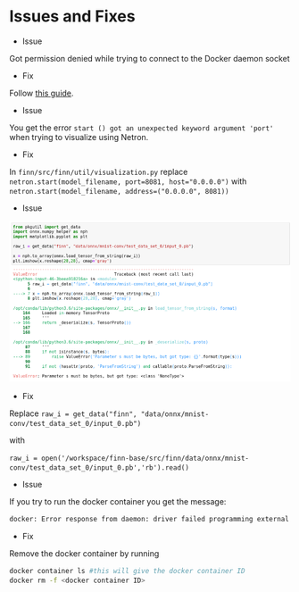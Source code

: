# Issues and Fixes

- Issue

Got permission denied while trying to connect to the Docker daemon socket

- Fix

Follow [this guide](https://www.digitalocean.com/community/questions/how-to-fix-docker-got-permission-denied-while-trying-to-connect-to-the-docker-daemon-socket). 

- Issue

You get the error ```start () got an unexpected keyword argument 'port'``` when trying to visualize using Netron. 

- Fix

 In ```finn/src/finn/util/visualization.py``` replace ```netron.start(model_filename, port=8081, host="0.0.0.0")``` with ```netron.start(model_filename, address=("0.0.0.0", 8081))```
 
 - Issue

![plot](error/parameter_error.png)

- Fix

Replace 
```raw_i = get_data("finn", "data/onnx/mnist-conv/test_data_set_0/input_0.pb")```

with

```raw_i = open('/workspace/finn-base/src/finn/data/onnx/mnist-conv/test_data_set_0/input_0.pb','rb').read()```

- Issue

If you try to run the docker container you get the message:

```bash
docker: Error response from daemon: driver failed programming external connectivity on endpoint dreamy_ellis (7ffe77f92e06d01fd2d390bfc9d5294dab8c73afa94f7b2c23b70ed61338735b): Bind for 0.0.0.0:8888 failed: port is already allocated.
```

- Fix

Remove the docker container by running

```bash
docker container ls #this will give the docker container ID
docker rm -f <docker container ID>
```
